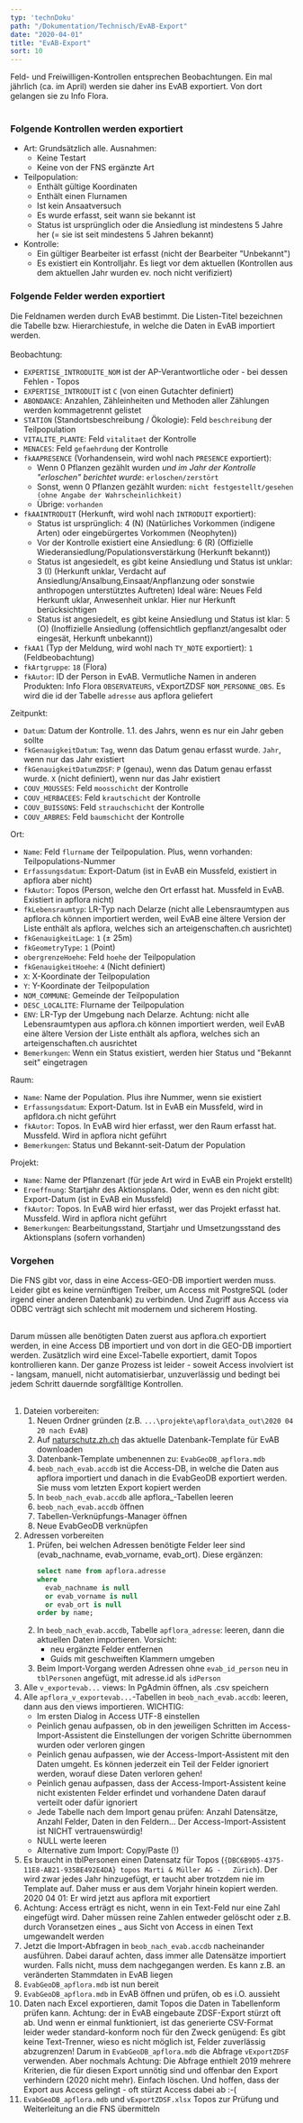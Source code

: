 ```yaml
---
typ: 'technDoku'
path: "/Dokumentation/Technisch/EvAB-Export"
date: "2020-04-01"
title: "EvAB-Export"
sort: 10
---
```


Feld- und Freiwilligen-Kontrollen entsprechen Beobachtungen. Ein mal jährlich (ca. im April) werden sie daher ins EvAB exportiert. Von dort gelangen sie zu Info Flora.<br/><br/>

### Folgende Kontrollen werden exportiert
- Art: Grundsätzlich alle. Ausnahmen:
  - Keine Testart
  - Keine von der FNS ergänzte Art
- Teilpopulation: 
  - Enthält gültige Koordinaten
  - Enthält einen Flurnamen
  - Ist kein Ansaatversuch
  - Es wurde erfasst, seit wann sie bekannt ist
  - Status ist ursprünglich oder die Ansiedlung ist mindestens 5 Jahre her (= sie ist seit mindestens 5 Jahren bekannt)
- Kontrolle:
  - Ein gültiger Bearbeiter ist erfasst (nicht der Bearbeiter "Unbekannt")
  - Es existiert ein Kontrolljahr. Es liegt vor dem aktuellen (Kontrollen aus dem aktuellen Jahr wurden ev. noch nicht verifiziert)

### Folgende Felder werden exportiert
Die Feldnamen werden durch EvAB bestimmt. Die Listen-Titel bezeichnen die Tabelle bzw. Hierarchiestufe, in welche die Daten in EvAB importiert werden.<br/><br/>
Beobachtung:
- `EXPERTISE_INTRODUITE_NOM` ist der AP-Verantwortliche oder - bei dessen Fehlen - Topos
- `EXPERTISE_INTRODUIT` ist `C` (von einen Gutachter definiert)
- `ABONDANCE`: Anzahlen, Zähleinheiten und Methoden aller Zählungen werden kommagetrennt gelistet
- `STATION` (Standortsbeschreibung / Ökologie): Feld `beschreibung` der Teilpopulation
- `VITALITE_PLANTE`: Feld `vitalitaet` der Kontrolle
- `MENACES`: Feld `gefaehrdung` der Kontrolle
- `fkAAPRESENCE` (Vorhandensein, wird wohl nach `PRESENCE` exportiert):
  - Wenn 0 Pflanzen gezählt wurden _und im Jahr der Kontrolle "erloschen" berichtet wurde_: `erloschen/zerstört`
  - Sonst, wenn 0 Pflanzen gezählt wurden: `nicht festgestellt/gesehen (ohne Angabe der Wahrscheinlichkeit)`
  - Übrige: `vorhanden`
- `fkAAINTRODUIT` (Herkunft, wird wohl nach `INTRODUIT` exportiert):
  - Status ist ursprünglich:
    4 (N) (Natürliches Vorkommen (indigene Arten) oder eingebürgertes Vorkommen (Neophyten))
  - Vor der Kontrolle existiert eine Ansiedlung:
    6 (R) (Offizielle Wiederansiedlung/Populationsverstärkung (Herkunft bekannt))
  - Status ist angesiedelt, es gibt keine Ansiedlung und Status ist unklar:
    3 (I) (Herkunft unklar, Verdacht auf Ansiedlung/Ansalbung,Einsaat/Anpflanzung oder sonstwie anthropogen unterstütztes Auftreten)
    Ideal wäre: Neues Feld Herkunft uklar, Anwesenheit unklar. Hier nur Herkunft berücksichtigen
  - Status ist angesiedelt, es gibt keine Ansiedlung und Status ist klar:
    5 (O) (Inoffizielle Ansiedlung (offensichtlich gepflanzt/angesalbt oder eingesät, Herkunft unbekannt))
- `fkAA1` (Typ der Meldung, wird wohl nach `TY_NOTE` exportiert): `1` (Feldbeobachtung)
- `fkArtgruppe`: `18` (Flora)
- `fkAutor`: ID der Person in EvAB. Vermutliche Namen in anderen Produkten: Info Flora `OBSERVATEURS`, vExportZDSF `NOM_PERSONNE_OBS`. Es wird die id der Tabelle `adresse` aus apflora geliefert

Zeitpunkt:
- `Datum`: Datum der Kontrolle. 1.1. des Jahrs, wenn es nur ein Jahr geben sollte
- `fkGenauigkeitDatum`: `Tag`, wenn das Datum genau erfasst wurde. `Jahr`, wenn nur das Jahr existiert
- `fkGenauigkeitDatumZDSF`: `P` (genau), wenn das Datum genau erfasst wurde. `X` (nicht definiert), wenn nur das Jahr existiert
- `COUV_MOUSSES`: Feld `moosschicht` der Kontrolle
- `COUV_HERBACEES`: Feld `krautschicht` der Kontrolle
- `COUV_BUISSONS`: Feld `strauchschicht` der Kontrolle
- `COUV_ARBRES`: Feld `baumschicht` der Kontrolle

Ort:
- `Name`: Feld `flurname` der Teilpopulation. Plus, wenn vorhanden: Teilpopulations-Nummer
- `Erfassungsdatum`: Export-Datum (ist in EvAB ein Mussfeld, existiert in apflora aber nicht)
- `fkAutor`: Topos (Person, welche den Ort erfasst hat. Mussfeld in EvAB. Existiert in apflora nicht)
- `fkLebensraumtyp`: LR-Typ nach Delarze (nicht alle Lebensraumtypen aus apflora.ch können importiert werden, weil EvAB eine ältere Version der Liste enthält als apflora, welches sich an arteigenschaften.ch ausrichtet)
- `fkGenauigkeitLage`: `1` (± 25m)
- `fkGeometryType`: `1` (Point)
- `obergrenzeHoehe`: Feld `hoehe` der Teilpopulation
- `fkGenauigkeitHoehe`: `4` (Nicht definiert)
- `X`: X-Koordinate der Teilpopulation
- `Y`: Y-Koordinate der Teilpopulation
- `NOM_COMMUNE`: Gemeinde der Teilpopulation
- `DESC_LOCALITE`: Flurname der Teilpopulation
- `ENV`: LR-Typ der Umgebung nach Delarze. Achtung: nicht alle Lebensraumtypen aus apflora.ch können importiert werden, weil EvAB eine ältere Version der Liste enthält als apflora, welches sich an arteigenschaften.ch ausrichtet
- `Bemerkungen`: Wenn ein Status existiert, werden hier Status und "Bekannt seit" eingetragen

Raum:
- `Name`: Name der Population. Plus ihre Nummer, wenn sie existiert
- `Erfassungsdatum`: Export-Datum. Ist in EvAB ein Mussfeld, wird in apfldora.ch nicht geführt
- `fkAutor`: Topos. In EvAB wird hier erfasst, wer den Raum erfasst hat. Mussfeld. Wird in apflora nicht geführt
- `Bemerkungen`: Status und Bekannt-seit-Datum der Population

Projekt:
- `Name`: Name der Pflanzenart (für jede Art wird in EvAB ein Projekt erstellt)
- `Eroeffnung`: Startjahr des Aktionsplans. Oder, wenn es den nicht gibt: Export-Datum (ist in EvAB ein Mussfeld)
- `fkAutor`: Topos. In EvAB wird hier erfasst, wer das Projekt erfasst hat. Mussfeld. Wird in apflora nicht geführt
- `Bemerkungen`: Bearbeitungsstand, Startjahr und Umsetzungsstand des Aktionsplans (sofern vorhanden)

### Vorgehen
Die FNS gibt vor, dass in eine Access-GEO-DB importiert werden muss. Leider gibt es keine vernünftigen Treiber, um Access mit PostgreSQL (oder irgend einer anderen Datenbank) zu verbinden. Und Zugriff aus Access via ODBC verträgt sich schlecht mit modernem und sicherem Hosting.<br/><br/>

Darum müssen alle benötigten Daten zuerst aus apflora.ch exportiert werden, in eine Access DB importiert und von dort in die GEO-DB importiert werden. Zusätzlich wird eine Excel-Tabelle exportiert, damit Topos kontrollieren kann. Der ganze Prozess ist leider - soweit Access involviert ist - langsam, manuell, nicht automatisierbar, unzuverlässig und bedingt bei jedem Schritt dauernde sorgfälltige Kontrollen.<br/><br/>

1. Dateien vorbereiten:
   1. Neuen Ordner gründen (z.B. `...\projekte\apflora\data_out\2020 04 20 nach EvAB`)
   1. Auf [naturschutz.zh.ch](https://aln.zh.ch/internet/baudirektion/aln/de/naturschutz/naturschutzdaten/tools/evab.html) das aktuelle Datenbank-Template für EvAB downloaden
   1. Datenbank-Template umbenennen zu: `EvabGeoDB_apflora.mdb`
   1. `beob_nach_evab.accdb` ist die Access-DB, in welche die Daten aus apflora importiert und danach in die EvabGeoDB exportiert werden. Sie muss vom letzten Export kopiert werden
   1. In `beob_nach_evab.accdb` alle apflora_-Tabellen leeren
   1. `beob_nach_evab.accdb` öffnen
   1. Tabellen-Verknüpfungs-Manager öffnen
   1. Neue EvabGeoDB verknüpfen
1. Adressen vorbereiten
   1. Prüfen, bei welchen Adressen benötigte Felder leer sind (evab_nachname, evab_vorname, evab_ort). Diese ergänzen:
      ```sql
      select name from apflora.adresse
      where
        evab_nachname is null
        or evab_vorname is null
        or evab_ort is null
      order by name;
      ```
   1. In `beob_nach_evab.accdb`, Tabelle `apflora_adresse`: leeren, dann die aktuellen Daten importieren. Vorsicht:
      - neu ergänzte Felder entfernen
      - Guids mit geschweiften Klammern umgeben
   1. Beim Import-Vorgang werden Adressen ohne `evab_id_person` neu in `tblPersonen` angefügt, mit adresse.id als `idPerson`
1. Alle `v_exportevab...` views: In PgAdmin öffnen, als .csv speichern
1. Alle `apflora_v_exportevab...`-Tabellen in `beob_nach_evab.accdb`: leeren, dann aus den views importieren. WICHTIG: 
   - Im ersten Dialog in Access UTF-8 einstellen
   - Peinlich genau aufpassen, ob in den jeweiligen Schritten im Access-Import-Assistent die Einstellungen der vorigen Schritte übernommen wurden oder verloren gingen
   - Peinlich genau aufpassen, wie der Access-Import-Assistent mit den Daten umgeht. Es können jederzeit ein Teil der Felder ignoriert werden, worauf diese Daten verloren gehen!
   - Peinlich genau aufpassen, dass der Access-Import-Assistent keine nicht existenten Felder erfindet und vorhandene Daten darauf verteilt oder dafür ignoriert
   - Jede Tabelle nach dem Import genau prüfen: Anzahl Datensätze, Anzahl Felder, Daten in den Feldern... Der Access-Import-Assistent ist NICHT vertrauenswürdig!
   - NULL werte leeren
   - Alternative zum Import: Copy/Paste (!)
1. Es braucht in tblPersonen einen Datensatz für Topos (`{DBC6B9D5-4375-11E8-AB21-935BE492E4DA}	topos Marti & Müller AG	-	Zürich`). Der wird zwar jedes Jahr hinzugefügt, er taucht aber trotzdem nie im Template auf. Daher muss er aus dem Vorjahr hinein kopiert werden. 2020 04 01: Er wird jetzt aus apflora mit exportiert
1. Achtung: Access erträgt es nicht, wenn in ein Text-Feld nur eine Zahl eingefügt wird. Daher müssen reine Zahlen entweder gelöscht oder z.B. durch Voransetzen eines _ aus Sicht von Access in einen Text umgewandelt werden
1. Jetzt die Import-Abfragen in `beob_nach_evab.accdb` nacheinander ausführen. Dabei darauf achten, dass immer alle Datensätze importiert wurden. Falls nicht, muss dem nachgegangen werden. Es kann z.B. an veränderten Stammdaten in EvAB liegen
1. `EvabGeoDB_apflora.mdb` ist nun bereit
1. `EvabGeoDB_apflora.mdb` in EvAB öffnen und prüfen, ob es i.O. aussieht
1. Daten nach Excel exportieren, damit Topos die Daten in Tabellenform prüfen kann. Achtung: der in EvAB eingebaute ZDSF-Export stürzt oft ab. Und wenn er einmal funktioniert, ist das generierte CSV-Format leider weder standard-konform noch für den Zweck genügend: Es gibt keine Text-Trenner, wieso es nicht möglich ist, Felder zuverlässig abzugrenzen! Darum in `EvabGeoDB_apflora.mdb` die Abfrage `vExportZDSF` verwenden. Aber nochmals Achtung: Die Abfrage enthielt 2019 mehrere Kriterien, die für diesen Export unnötig sind und offenbar den Export verhindern (2020 nicht mehr). Einfach löschen. Und hoffen, dass der Export aus Access gelingt - oft stürzt Access dabei ab :-(
1. `EvabGeoDB_apflora.mdb` und `vExportZDSF.xlsx` Topos zur Prüfung und Weiterleitung an die FNS übermitteln